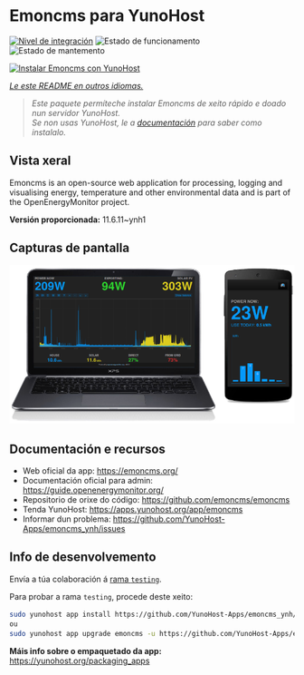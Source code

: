 <!--
NOTA: Este README foi creado automáticamente por <https://github.com/YunoHost/apps/tree/master/tools/readme_generator>
NON debe editarse manualmente.
-->

# Emoncms para YunoHost

[![Nivel de integración](https://apps.yunohost.org/badge/integration/emoncms)](https://ci-apps.yunohost.org/ci/apps/emoncms/)
![Estado de funcionamento](https://apps.yunohost.org/badge/state/emoncms)
![Estado de mantemento](https://apps.yunohost.org/badge/maintained/emoncms)

[![Instalar Emoncms con YunoHost](https://install-app.yunohost.org/install-with-yunohost.svg)](https://install-app.yunohost.org/?app=emoncms)

*[Le este README en outros idiomas.](./ALL_README.md)*

> *Este paquete permíteche instalar Emoncms de xeito rápido e doado nun servidor YunoHost.*  
> *Se non usas YunoHost, le a [documentación](https://yunohost.org/install) para saber como instalalo.*

## Vista xeral

Emoncms is an open-source web application for processing, logging and visualising energy, temperature and other environmental data and is part of the OpenEnergyMonitor project.


**Versión proporcionada:** 11.6.11~ynh1

## Capturas de pantalla

![Captura de pantalla de Emoncms](./doc/screenshots/emoncms_graphic.png)

## Documentación e recursos

- Web oficial da app: <https://emoncms.org/>
- Documentación oficial para admin: <https://guide.openenergymonitor.org/>
- Repositorio de orixe do código: <https://github.com/emoncms/emoncms>
- Tenda YunoHost: <https://apps.yunohost.org/app/emoncms>
- Informar dun problema: <https://github.com/YunoHost-Apps/emoncms_ynh/issues>

## Info de desenvolvemento

Envía a túa colaboración á [rama `testing`](https://github.com/YunoHost-Apps/emoncms_ynh/tree/testing).

Para probar a rama `testing`, procede deste xeito:

```bash
sudo yunohost app install https://github.com/YunoHost-Apps/emoncms_ynh/tree/testing --debug
ou
sudo yunohost app upgrade emoncms -u https://github.com/YunoHost-Apps/emoncms_ynh/tree/testing --debug
```

**Máis info sobre o empaquetado da app:** <https://yunohost.org/packaging_apps>
